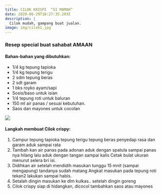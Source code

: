 ```yaml
---
title: CILOK KRISPI  “SI MAMAH”
date: 2020-06-29T16:27:35.293Z
description: |
  Cilok mudah, gampang buat jualan. 
image: img/cilok1.jpg
---
```

### Resep special buat sahabat AMAAN

#### Bahan-bahan yang dibutuhkan:

* 1/4 kg tepung tapioka
* 1/4 kg tepung terigu
* 2 sdm tepung beras
* 2 sdt garam
* 1 bks royko ayam/sapi
* Sosis/baso untuk isian
* 1/4 tepung roti untuk baluran
* 150 ml air panas / sesuai kebutuhan.
* Saos dan mayones untuk cocolan



![](img/cilok1.jpg)

#### Langkah membuat Cilok crispy: 

1. Campur tepung tapioka tepung terigu tepung beras penyedap rasa dan garam aduk sampai rata 
2. Tambah kan air panas pada adonan aduk dengan spatula sampai panas nya hilang lalu aduk dengan tangan sampai kalis Cetak bulat ukuran menurut selera bri isi. 
3. Didihkan air setelah mendidih masukan tunggu 15 mnit (sampai mengapung) tandanya sudah matang Angkat masukan pada tepung roti tekan2 lakukan sampai habis. 
4. Setalah dingin masukan ke dlm kulkas.. setelah dingin goreng 
5. Cilok crispy siap di hidangkan, dicocol tambahkan saos atau mayones